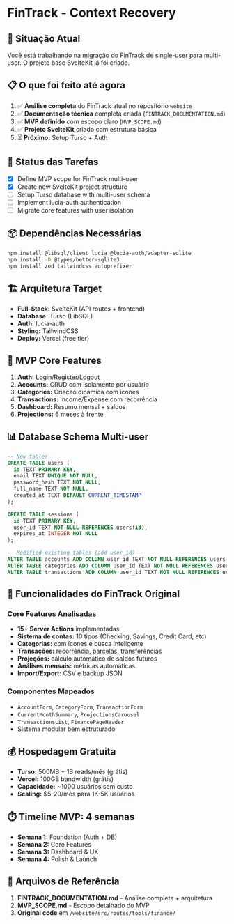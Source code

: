 # FinTrack - Context Recovery

## 🎯 Situação Atual

Você está trabalhando na migração do FinTrack de single-user para multi-user. O projeto base SvelteKit já foi criado.

## 📋 O que foi feito até agora

1. ✅ **Análise completa** do FinTrack atual no repositório `website`
2. ✅ **Documentação técnica** completa criada (`FINTRACK_DOCUMENTATION.md`)
3. ✅ **MVP definido** com escopo claro (`MVP_SCOPE.md`)
4. ✅ **Projeto SvelteKit** criado com estrutura básica
5. ⏳ **Próximo:** Setup Turso + Auth

## 🔄 Status das Tarefas

- [x] Define MVP scope for FinTrack multi-user
- [x] Create new SvelteKit project structure
- [ ] Setup Turso database with multi-user schema
- [ ] Implement lucia-auth authentication
- [ ] Migrate core features with user isolation

## 📦 Dependências Necessárias

```bash
npm install @libsql/client lucia @lucia-auth/adapter-sqlite
npm install -D @types/better-sqlite3
npm install zod tailwindcss autoprefixer
```

## 🏗️ Arquitetura Target

- **Full-Stack:** SvelteKit (API routes + frontend)
- **Database:** Turso (LibSQL)
- **Auth:** lucia-auth
- **Styling:** TailwindCSS
- **Deploy:** Vercel (free tier)

## 🎯 MVP Core Features

1. **Auth:** Login/Register/Logout
2. **Accounts:** CRUD com isolamento por usuário
3. **Categories:** Criação dinâmica com ícones
4. **Transactions:** Income/Expense com recorrência
5. **Dashboard:** Resumo mensal + saldos
6. **Projections:** 6 meses à frente

## 📊 Database Schema Multi-user

```sql
-- New tables
CREATE TABLE users (
  id TEXT PRIMARY KEY,
  email TEXT UNIQUE NOT NULL,
  password_hash TEXT NOT NULL,
  full_name TEXT NOT NULL,
  created_at TEXT DEFAULT CURRENT_TIMESTAMP
);

CREATE TABLE sessions (
  id TEXT PRIMARY KEY,
  user_id TEXT NOT NULL REFERENCES users(id),
  expires_at INTEGER NOT NULL
);

-- Modified existing tables (add user_id)
ALTER TABLE accounts ADD COLUMN user_id TEXT NOT NULL REFERENCES users(id);
ALTER TABLE categories ADD COLUMN user_id TEXT NOT NULL REFERENCES users(id);
ALTER TABLE transactions ADD COLUMN user_id TEXT NOT NULL REFERENCES users(id);
```

## 🚀 Funcionalidades do FinTrack Original

### Core Features Analisadas

- **15+ Server Actions** implementadas
- **Sistema de contas:** 10 tipos (Checking, Savings, Credit Card, etc)
- **Categorias:** com ícones e busca inteligente
- **Transações:** recorrência, parcelas, transferências
- **Projeções:** cálculo automático de saldos futuros
- **Análises mensais:** métricas automáticas
- **Import/Export:** CSV e backup JSON

### Componentes Mapeados

- `AccountForm`, `CategoryForm`, `TransactionForm`
- `CurrentMonthSummary`, `ProjectionsCarousel`
- `TransactionsList`, `FinancePageHeader`
- Sistema modular bem estruturado

## 💰 Hospedagem Gratuita

- **Turso:** 500MB + 1B reads/mês (grátis)
- **Vercel:** 100GB bandwidth (grátis)
- **Capacidade:** ~1000 usuários sem custo
- **Scaling:** $5-20/mês para 1K-5K usuários

## ⏱️ Timeline MVP: 4 semanas

- **Semana 1:** Foundation (Auth + DB)
- **Semana 2:** Core Features
- **Semana 3:** Dashboard & UX
- **Semana 4:** Polish & Launch

## 📁 Arquivos de Referência

1. **FINTRACK_DOCUMENTATION.md** - Análise completa + arquitetura
2. **MVP_SCOPE.md** - Escopo detalhado do MVP
3. **Original code** em `/website/src/routes/tools/finance/`
